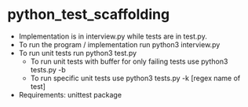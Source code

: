 # python_test_scaffolding

- Implementation is in interview.py while tests are in test.py. 
- To run the program / implementation run python3 interview.py
- To run unit tests run python3 test.py
  - To run unit tests with buffer for only failing tests use python3 tests.py -b
  - To run specific unit tests use python3 tests.py -k [regex name of test]
- Requirements: unittest package
